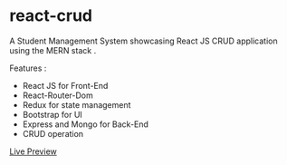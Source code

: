 # react-crud

A Student Management System showcasing React JS CRUD application using the MERN stack .

Features :
+ React JS for Front-End
+ React-Router-Dom 
+ Redux for state management
+ Bootstrap for UI
+ Express and Mongo for Back-End
+ CRUD operation

<a href="https://mern-crud-redux.herokuapp.com">Live Preview</a>
